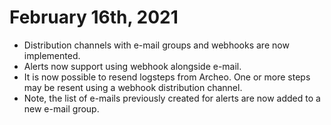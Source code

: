 
# February 16th, 2021

- Distribution channels with e-mail groups and webhooks are now implemented.
- Alerts now support using webhook alongside e-mail.
- It is now possible to resend logsteps from Archeo. One or more steps may be resent using a webhook distribution channel. 
- Note, the list of e-mails previously created for alerts are now added to a new e-mail group.
